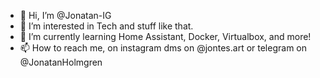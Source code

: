 - 👋 Hi, I’m @Jonatan-IG
- 👀 I’m interested in Tech and stuff like that.
- 🌱 I’m currently learning Home Assistant, Docker, Virtualbox, and more!
- 📫 How to reach me, on instagram dms on @jontes.art or telegram on @JonatanHolmgren
